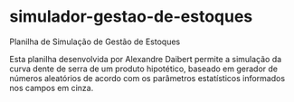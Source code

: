 # simulador-gestao-de-estoques
Planilha de Simulação de Gestão de Estoques

Esta planilha desenvolvida por Alexandre Daibert permite a simulação da curva dente de serra de um produto hipotético, baseado em gerador de números aleatórios de acordo com os parâmetros estatísticos informados nos campos em cinza.
